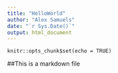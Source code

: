 ```yaml
---
title: "HelloWorld"
author: "Alex Samuels"
date: "`r Sys.Date()`"
output: html_document
---
```


```{r setup, include=FALSE}
knitr::opts_chunk$set(echo = TRUE)
```

##This is a markdown file